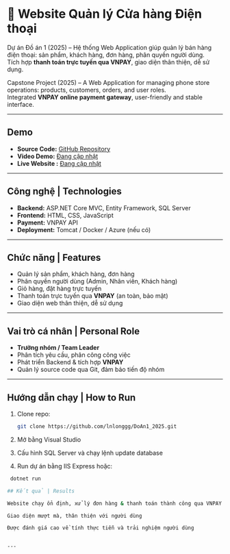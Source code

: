 # 📱 Website Quản lý Cửa hàng Điện thoại  

Dự án Đồ án 1 (2025) – Hệ thống Web Application giúp quản lý bán hàng điện thoại: sản phẩm, khách hàng, đơn hàng, phân quyền người dùng.  
Tích hợp **thanh toán trực tuyến qua VNPAY**, giao diện thân thiện, dễ sử dụng.  

Capstone Project (2025) – A Web Application for managing phone store operations: products, customers, orders, and user roles.  
Integrated **VNPAY online payment gateway**, user-friendly and stable interface.  

---

## Demo  
- **Source Code:** [GitHub Repository](https://github.com/lnlonggg/DoAn1_2025)  
- **Video Demo:** [Đang cập nhật](#)  
- **Live Website :** [Đang cập nhật](#)  

---

## Công nghệ | Technologies  
- **Backend:** ASP.NET Core MVC, Entity Framework, SQL Server  
- **Frontend:** HTML, CSS, JavaScript  
- **Payment:** VNPAY API  
- **Deployment:** Tomcat / Docker / Azure (nếu có)  

---

## Chức năng | Features  
- Quản lý sản phẩm, khách hàng, đơn hàng  
- Phân quyền người dùng (Admin, Nhân viên, Khách hàng)  
- Giỏ hàng, đặt hàng trực tuyến  
- Thanh toán trực tuyến qua **VNPAY** (an toàn, bảo mật)  
- Giao diện web thân thiện, dễ sử dụng  

---

## Vai trò cá nhân | Personal Role  
- **Trưởng nhóm / Team Leader**  
- Phân tích yêu cầu, phân công công việc  
- Phát triển Backend & tích hợp **VNPAY**  
- Quản lý source code qua Git, đảm bảo tiến độ nhóm  

---

## Hướng dẫn chạy | How to Run  
1. Clone repo:  
   ```bash
   git clone https://github.com/lnlonggg/DoAn1_2025.git
2. Mở bằng Visual Studio

3. Cấu hình SQL Server và chạy lệnh update database

4. Run dự án bằng IIS Express hoặc:
```bash
 dotnet run

## Kết quả | Results

Website chạy ổn định, xử lý đơn hàng & thanh toán thành công qua VNPAY

Giao diện mượt mà, thân thiện với người dùng

Được đánh giá cao về tính thực tiễn và trải nghiệm người dùng


---
